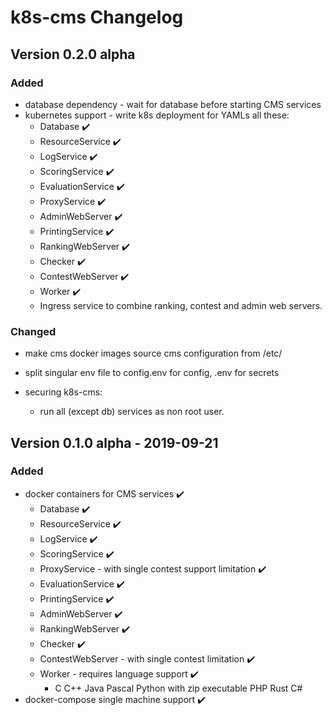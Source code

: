 # k8s-cms Changelog

## Version 0.2.0 alpha
### Added
- database dependency - wait for database before starting CMS services
- kubernetes support - write k8s deployment for YAMLs all these:
    - Database :heavy_check_mark:
    - ResourceService :heavy_check_mark:
    - LogService :heavy_check_mark:
    - ScoringService :heavy_check_mark:
    - EvaluationService :heavy_check_mark:
    - ProxyService :heavy_check_mark:
    - AdminWebServer :heavy_check_mark:
    - PrintingService :heavy_check_mark:
    - RankingWebServer :heavy_check_mark:
    - Checker :heavy_check_mark:
    - ContestWebServer :heavy_check_mark:
    - Worker  :heavy_check_mark:
    - Ingress service to combine ranking, contest and admin web servers.

### Changed
- make cms docker images source cms configuration from /etc/
- split singular env file to config.env for config, .env for secrets

- securing k8s-cms:
    - run all (except db) services as non root user.

## Version 0.1.0 alpha - 2019-09-21
### Added
- docker containers for CMS services :heavy_check_mark:
    - Database  :heavy_check_mark:
    - ResourceService :heavy_check_mark:
    - LogService :heavy_check_mark:
    - ScoringService :heavy_check_mark:
    - ProxyService - with single contest support limitation :heavy_check_mark:
    - EvaluationService :heavy_check_mark:
    - PrintingService :heavy_check_mark:
    - AdminWebServer :heavy_check_mark:
    - RankingWebServer :heavy_check_mark:
    - Checker :heavy_check_mark:
    - ContestWebServer - with single contest limitation :heavy_check_mark:
    - Worker - requires language support :heavy_check_mark:
        - C C++ Java Pascal Python with zip executable PHP Rust C# 
- docker-compose single machine support :heavy_check_mark:
